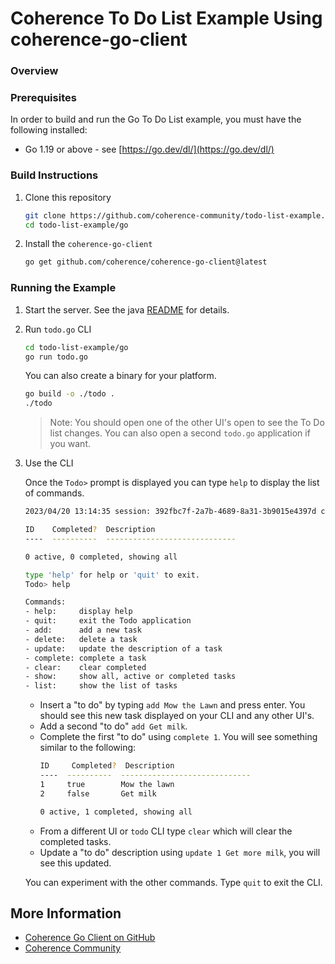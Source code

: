 # Coherence To Do List Example Using coherence-go-client

### Overview

### Prerequisites

In order to build and run the Go To Do List example, you must have the following installed:
* Go 1.19 or above - see [https://go.dev/dl/](https://go.dev/dl/)

### Build Instructions

1. Clone this repository

   ```bash
   git clone https://github.com/coherence-community/todo-list-example.git
   cd todo-list-example/go
   ```

2. Install the `coherence-go-client`

   ```bash
   go get github.com/coherence/coherence-go-client@latest
   ```

### Running the Example

1. Start the server.  See the java [README](../java/README.md) for details.

2. Run `todo.go` CLI

   ```bash
   cd todo-list-example/go
   go run todo.go
   ```
   
   You can also create a binary for your platform.

   ```bash
   go build -o ./todo .
   ./todo
   ```

   > Note: You should open one of the other UI's open to see the To Do list changes. You can also open 
   > a second `todo.go` application if you want. 

3. Use the CLI

    Once the `Todo>` prompt is displayed you can type `help` to display the list of commands.
  
   ```bash
   2023/04/20 13:14:35 session: 392fbc7f-2a7b-4689-8a31-3b9015e4397d connected to address localhost:1408

   ID    Completed?  Description  
   ----  ----------  -----------------------------

   0 active, 0 completed, showing all

   type 'help' for help or 'quit' to exit.
   Todo> help

   Commands:
   - help:     display help
   - quit:     exit the Todo application
   - add:      add a new task
   - delete:   delete a task
   - update:   update the description of a task
   - complete: complete a task
   - clear:    clear completed
   - show:     show all, active or completed tasks
   - list:     show the list of tasks
   ```
   
   * Insert a "to do" by typing `add Mow the Lawn` and press enter. You should see this new task displayed on your CLI and any other UI's.
   * Add a second "to do" `add Get milk`.
   * Complete the first "to do" using `complete 1`. You will see something similar to the following:
     ```bash
     ID     Completed?  Description
     ----  ----------  -----------------------------
     1     true        Mow the lawn
     2     false       Get milk
   
     0 active, 1 completed, showing all
     ```
   * From a different UI or `todo` CLI type `clear` which will clear the completed tasks.
   * Update a "to do" description using `update 1 Get more milk`, you will see this updated.


   You can experiment with the other commands. Type `quit` to exit the CLI.

## More Information

* [Coherence Go Client on GitHub](https://github.com/oracle/coherence-go-client)
* [Coherence Community](https://coherence.community/)